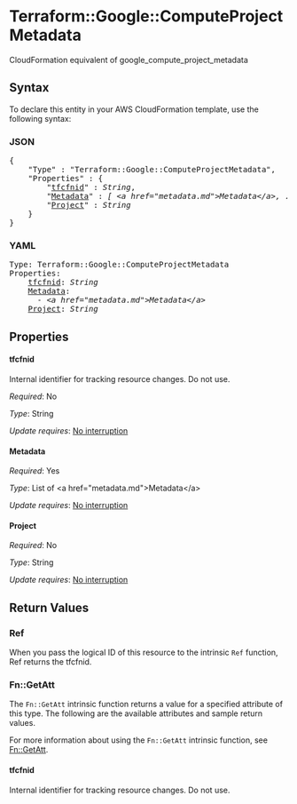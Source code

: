 # Terraform::Google::ComputeProjectMetadata

CloudFormation equivalent of google_compute_project_metadata

## Syntax

To declare this entity in your AWS CloudFormation template, use the following syntax:

### JSON

<pre>
{
    "Type" : "Terraform::Google::ComputeProjectMetadata",
    "Properties" : {
        "<a href="#tfcfnid" title="tfcfnid">tfcfnid</a>" : <i>String</i>,
        "<a href="#metadata" title="Metadata">Metadata</a>" : <i>[ &lt;a href=&#34;metadata.md&#34;&gt;Metadata&lt;/a&gt;, ... ]</i>,
        "<a href="#project" title="Project">Project</a>" : <i>String</i>
    }
}
</pre>

### YAML

<pre>
Type: Terraform::Google::ComputeProjectMetadata
Properties:
    <a href="#tfcfnid" title="tfcfnid">tfcfnid</a>: <i>String</i>
    <a href="#metadata" title="Metadata">Metadata</a>: <i>
      - &lt;a href=&#34;metadata.md&#34;&gt;Metadata&lt;/a&gt;</i>
    <a href="#project" title="Project">Project</a>: <i>String</i>
</pre>

## Properties

#### tfcfnid

Internal identifier for tracking resource changes. Do not use.

_Required_: No

_Type_: String

_Update requires_: [No interruption](https://docs.aws.amazon.com/AWSCloudFormation/latest/UserGuide/using-cfn-updating-stacks-update-behaviors.html#update-no-interrupt)

#### Metadata

_Required_: Yes

_Type_: List of &lt;a href=&#34;metadata.md&#34;&gt;Metadata&lt;/a&gt;

_Update requires_: [No interruption](https://docs.aws.amazon.com/AWSCloudFormation/latest/UserGuide/using-cfn-updating-stacks-update-behaviors.html#update-no-interrupt)

#### Project

_Required_: No

_Type_: String

_Update requires_: [No interruption](https://docs.aws.amazon.com/AWSCloudFormation/latest/UserGuide/using-cfn-updating-stacks-update-behaviors.html#update-no-interrupt)

## Return Values

### Ref

When you pass the logical ID of this resource to the intrinsic `Ref` function, Ref returns the tfcfnid.

### Fn::GetAtt

The `Fn::GetAtt` intrinsic function returns a value for a specified attribute of this type. The following are the available attributes and sample return values.

For more information about using the `Fn::GetAtt` intrinsic function, see [Fn::GetAtt](https://docs.aws.amazon.com/AWSCloudFormation/latest/UserGuide/intrinsic-function-reference-getatt.html).

#### tfcfnid

Internal identifier for tracking resource changes. Do not use.

